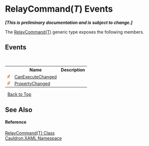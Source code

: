 # RelayCommand(*T*) Events
 _**\[This is preliminary documentation and is subject to change.\]**_

The <a href="T_Cauldron_XAML_RelayCommand_1">RelayCommand(T)</a> generic type exposes the following members.


## Events
&nbsp;<table><tr><th></th><th>Name</th><th>Description</th></tr><tr><td>![Public event](media/pubevent.gif "Public event")</td><td><a href="E_Cauldron_XAML_RelayCommand_1_CanExecuteChanged">CanExecuteChanged</a></td><td /></tr><tr><td>![Public event](media/pubevent.gif "Public event")</td><td><a href="E_Cauldron_XAML_RelayCommand_1_PropertyChanged">PropertyChanged</a></td><td /></tr></table>&nbsp;
<a href="#relaycommand(*t*)-events">Back to Top</a>

## See Also


#### Reference
<a href="T_Cauldron_XAML_RelayCommand_1">RelayCommand(T) Class</a><br /><a href="N_Cauldron_XAML">Cauldron.XAML Namespace</a><br />